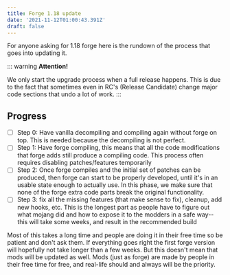 ```yaml
---
title: Forge 1.18 update
date: '2021-11-12T01:00:43.391Z'
draft: false
---
```



For anyone asking for 1.18 forge here is the rundown of the process that goes into updating it.

::: warning
**Attention!**

We only start the upgrade process when a full release happens.
This is due to the fact that sometimes even in RC's (Release Candidate) change major code sections that undo a lot of work.
:::

## Progress

 - [ ] Step 0: Have vanilla decompiling and compiling again without forge on top. This is needed because the decompiling is not perfect.
 - [ ] Step 1: Have forge compiling, this means that all the code modifications that forge adds still produce a compiling code. This process often requires disabling patches/features temporarily
 - [ ] Step 2: Once forge compiles and the initial set of patches can be produced, then forge can start to be properly developed, until it's in an usable state enough to actually use. In this phase, we make sure that none of the forge extra code parts break the original functionality.
 - [ ] Step 3: fix all the missing features (that make sense to fix), cleanup, add new hooks, etc. This is the longest part as people have to figure out what mojang did and how to expose it to the modders in a safe way-- this will take some weeks, and result in the recommended build

Most of this takes a long time and people are doing it in their free time so be patient and don't ask them.
If everything goes right the first forge version will hopefully not take longer than a few weeks. But this doesn't mean that mods will be updated as well. Mods (just as forge) are made by people in their free time for free, and real-life should and always will be the priority.
